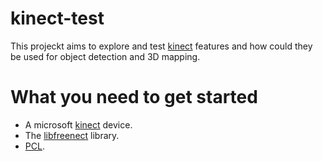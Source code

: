 # kinect-test
This projeckt aims to explore and test [kinect](https://en.wikipedia.org/wiki/Kinect) features
 and how could they be used for object detection and 3D mapping.


# What you need to get started
- A microsoft [kinect](https://en.wikipedia.org/wiki/Kinect) device.
- The [libfreenect](https://github.com/OpenKinect/libfreenect) library.
- [PCL](http://pointclouds.org/).